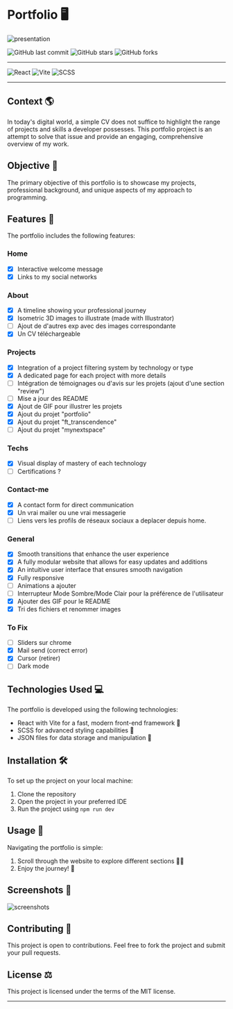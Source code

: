# Portfolio 🖥️

![presentation](/project_3/project_3.gif)

![GitHub last commit](https://img.shields.io/github/last-commit/jurichar/jurichar.github.io)
![GitHub stars](https://img.shields.io/github/stars/jurichar/jurichar.github.io)
![GitHub forks](https://img.shields.io/github/forks/jurichar/jurichar.github.io)

---

![React](https://img.shields.io/badge/-React-61DAFB?logo=react&logoColor=white&style=flat)
![Vite](https://img.shields.io/badge/-Vite-646CFF?logo=vite&logoColor=white&style=flat)
![SCSS](https://img.shields.io/badge/-SCSS-CC6699?logo=sass&logoColor=white&style=flat)

---

## Context 🌎

In today's digital world, a simple CV does not suffice to highlight the range of projects and skills a developer possesses. This portfolio project is an attempt to solve that issue and provide an engaging, comprehensive overview of my work.

## Objective 🎯

The primary objective of this portfolio is to showcase my projects, professional background, and unique aspects of my approach to programming.

## Features 🎁

The portfolio includes the following features:

### Home

- [x] Interactive welcome message
- [x] Links to my social networks

### About

- [x] A timeline showing your professional journey
- [x] Isometric 3D images to illustrate (made with Illustrator)
- [ ] Ajout de d'autres exp avec des images correspondante
- [x] Un CV téléchargeable

### Projects

- [x] Integration of a project filtering system by technology or type
- [x] A dedicated page for each project with more details
- [ ] Intégration de témoignages ou d'avis sur les projets (ajout d'une section "review")
- [ ] Mise a jour des README
- [x] Ajout de GIF pour illustrer les projets
- [x] Ajout du projet "portfolio"
- [x] Ajout du projet "ft_transcendence"
- [ ] Ajout du projet "mynextspace"
<!-- - [ ] Ajout de projets 42 en JS -->

### Techs

- [x] Visual display of mastery of each technology
- [ ] Certifications ?

### Contact-me

- [x] A contact form for direct communication
- [x] Un vrai mailer ou une vrai messagerie
- [ ] Liens vers les profils de réseaux sociaux a deplacer depuis home.

### General

- [x] Smooth transitions that enhance the user experience
- [x] A fully modular website that allows for easy updates and additions
- [x] An intuitive user interface that ensures smooth navigation
- [x] Fully responsive
- [ ] Animations a ajouter
- [ ] Interrupteur Mode Sombre/Mode Clair pour la préférence de l'utilisateur
- [x] Ajouter des GIF pour le README
- [x] Tri des fichiers et renommer images

### To Fix

- [ ] Sliders sur chrome
- [x] Mail send (correct error)
- [x] Cursor (retirer)
- [ ] Dark mode

## Technologies Used 💻

The portfolio is developed using the following technologies:

- React with Vite for a fast, modern front-end framework 🚀
- SCSS for advanced styling capabilities 🎨
- JSON files for data storage and manipulation 📂

## Installation 🛠️

To set up the project on your local machine:

1. Clone the repository
2. Open the project in your preferred IDE
3. Run the project using `npm run dev`

## Usage 🧭

Navigating the portfolio is simple:

1. Scroll through the website to explore different sections 🚶‍♂️
2. Enjoy the journey! 🌟

## Screenshots 📸

![screenshots](/project_3/images/presentation.gif)

## Contributing 🤝

This project is open to contributions. Feel free to fork the project and submit your pull requests.

## License ⚖️

This project is licensed under the terms of the MIT license.

---
